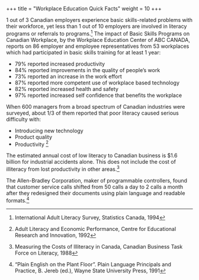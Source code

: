 +++
title = "Workplace Education Quick Facts"
weight = 10
+++

1 out of 3 Canadian employers experience basic skills-related problems with their workforce, yet less than 1 out of 10 employers are involved in literacy programs or referrals to programs.[^1] The impact of Basic Skills Programs on Canadian Workplace, by the Workplace Education Center of ABC CANADA, reports on 86 employer and employee representatives from 53 workplaces which had participated in basic skills training for at least 1 year:

- 79% reported increased productivity
- 84% reported improvements in the quality of people’s work
- 73% reported an increase in the work effort
- 87% reported more competent use of workplace based technology
- 82% reported increased health and safety
- 97% reported increased self confidence that benefits the workplace  
  
When 600 managers from a broad spectrum of Canadian industries were surveyed, about 1/3 of them reported that poor literacy caused serious difficulty with:

- Introducing new technology
- Product quality
- Productivity
[^2]
  
The estimated annual cost of low literacy to Canadian business is $1.6 billion for industrial accidents alone. This does not include the cost of illiteracy from lost productivity in other areas.[^3]

The Allen-Bradley Corporation, maker of programmable controllers, found that customer service calls shifted from 50 calls a day to 2 calls a month after they redesigned their documents using plain language and readable formats.[^4] 

[^1]: International Adult Literacy Survey, Statistics Canada, 1994
[^2]: Adult Literacy and Economic Performance, Centre for Educational Research and Innovation, 1992
[^3]: Measuring the Costs of Illiteracy in Canada, Canadian Business Task Force on Literacy, 1988
[^4]: “Plain English on the Plant Floor”. Plain Language Principals and Practice, B. Jereb (ed.), Wayne State University Press, 1991